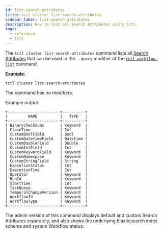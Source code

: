 ```yaml
---
id: list-search-attributes
title: tctl cluster list-search-attributes
sidebar_label: list-search-attributes
description: How to list all Search Attributes using tctl.
tags:
  - reference
  - tctl
---
```


The `tctl cluster list-search-attributes` command lists all [Search Attributes](/docs/concepts/what-is-a-search-attribute) that can be used in the `--query` modifier of the [`tctl workflow list`](/docs/tctl/workflow/list) command.

**Example:**

```
tctl cluster list-search-attributes
```

The command has no modifiers.

Example output:

```
+-----------------------+----------+
|         NAME          |   TYPE   |
+-----------------------+----------+
| BinaryChecksums       | Keyword  |
| CloseTime             | Int      |
| CustomBoolField       | Bool     |
| CustomDatetimeField   | Datetime |
| CustomDoubleField     | Double   |
| CustomIntField        | Int      |
| CustomKeywordField    | Keyword  |
| CustomNamespace       | Keyword  |
| CustomStringField     | String   |
| ExecutionStatus       | Int      |
| ExecutionTime         | Int      |
| Operator              | Keyword  |
| RunId                 | Keyword  |
| StartTime             | Int      |
| TaskQueue             | Keyword  |
| TemporalChangeVersion | Keyword  |
| WorkflowId            | Keyword  |
| WorkflowType          | Keyword  |
+-----------------------+----------+
```

The admin version of this command displays default and custom Search Attributes separately, and also shows the underlying Elasticsearch index schema and system Workflow status.
